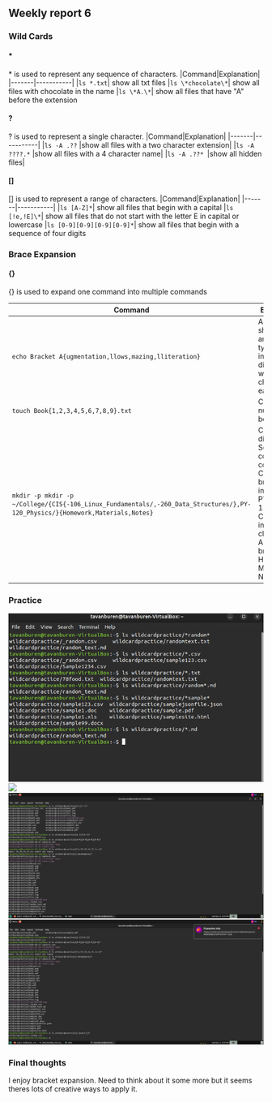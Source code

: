 ## Weekly report 6

### Wild Cards

#### *

\* is used to represent any sequence of characters.
|Command|Explanation|
|-------|-----------|
|```ls *.txt```| show all txt files
|```ls \*chocolate\*```| show all files with chocolate in the name
|```ls \*A.\*```| show all files that have "A" before the extension

#### ?

? is used to represent a single character.
|Command|Explanation|
|-------|-----------|
|```ls -A .??``` |show all files with a two character extension|
|```ls -A ????.*``` |show all files with a 4 character name|
|```ls -A .??* ```|show all hidden files|

#### []

[] is used to represent a range of characters.
|Command|Explanation|
|-------|-----------|
|```ls [A-Z]*```| show all files that begin with a capital
|```ls [!e,!E]\*```| show all files that do not start with the letter E in capital or lowercase
|```ls [0-9][0-9][0-9][0-9]*```| show all files that begin with a sequence of four digits

### Brace Expansion

#### {}

{} is used to expand one command into multiple commands

|Command|Explanation|
|-------|-----------|
|```echo Bracket A{ugmentation,llows,mazing,lliteration}```| Alliteration shows the amount of typing saved in an easily digestible way. One character for each word.
|```touch Book{1,2,3,4,5,6,7,8,9}.txt```| Creates 9 numbered book files|
|```mkdir -p mkdir -p ~/College/{CIS{-106_Linux_Fundamentals/,-260_Data_Structures/},PY-120_Physics/}{Homework,Materials,Notes}```| Creates a directory for Several college courses. College branches into CIS and PY-120_Physics. CIS branches into two classes. CIS AND PY then branch into Homework, Material, and Notes.

### Practice

![](Practice5.png)
![](Practic6.png)
![](Practice7-1.png)
![](Practice7-2.png)

### Final thoughts

I enjoy bracket expansion. Need to think about it some more but it seems theres lots of creative ways to apply it.